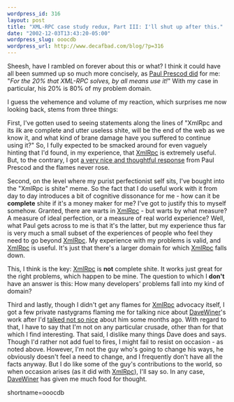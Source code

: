 ```yaml
--- 
wordpress_id: 316
layout: post
title: "XML-RPC case study redux, Part III: I'll shut up after this."
date: "2002-12-03T13:43:20-05:00"
wordpress_slug: ooocdb
wordpress_url: http://www.decafbad.com/blog/?p=316
---
```

<p>Sheesh, have I rambled on forever about this or what?  I think it could have all been summed up so much more concisely, as <a href="http://www.decafbad.com/news_archives/000334.phtml#comments">Paul Prescod did</a> for me:  "<i>For the 20% that XML-RPC solves, by all means use it!</i>"  With my case in particular, his 20% is 80% of my problem domain.</p>
<p>I guess the vehemence and volume of my reaction, which surprises me now looking back, stems from three things:</p>
<p>First, I've gotten used to seeing statements along the lines of "XmlRpc and its ilk are complete and utter useless shite, will be the end of the web as we know it, and what kind of brane damage have you suffered to continue using it?"  So, I fully expected to be smacked around for even vaguely hinting that I'd found, in my experience, that <a href="http://www.decafbad.com/twiki/bin/view/Main/XmlRpc">XmlRpc</a> is extremely useful.  But, to the contrary, I got <a href="http://www.blogstream.com/pauls/1038403139">a very nice and thoughtful response</a> from Paul Prescod and the flames never rose.  </p>
<p>Second, on the level where my purist perfectionist self sits, I've bought into the "XmlRpc is shite" meme.  So the fact that I do useful work with it from day to day introduces a bit of cognitive dissonance for me - how can it be <strong>complete</strong> shite if it's a money maker for me?  I've got to justify this to myself somehow.  Granted, there are warts in <a href="http://www.decafbad.com/twiki/bin/view/Main/XmlRpc">XmlRpc</a> - but warts by what measure?  A measure of ideal perfection, or a measure of real world experience?  Well, what Paul gets across to me is that it's the latter, but my experience thus far is very much a small subset of the experiences of people who feel they need to go beyond <a href="http://www.decafbad.com/twiki/bin/view/Main/XmlRpc">XmlRpc</a>.  My experience with my problems is valid, and <a href="http://www.decafbad.com/twiki/bin/view/Main/XmlRpc">XmlRpc</a> is useful.  It's just that there's a larger domain for which <a href="http://www.decafbad.com/twiki/bin/view/Main/XmlRpc">XmlRpc</a> falls down.</p>
<p>This, I think is the key:  <a href="http://www.decafbad.com/twiki/bin/view/Main/XmlRpc">XmlRpc</a> is <strong>not</strong> complete shite.  It works just great for the right problems, which happen to be mine.  The question to which I <strong>don't</strong> have an answer is this:  How many developers' problems fall into my kind of domain?</p>
<p>Third and lastly, though I didn't get any flames for <a href="http://www.decafbad.com/twiki/bin/view/Main/XmlRpc">XmlRpc</a> advocacy itself, I got a few private nastygrams flaming me for talking nice about <a href="http://www.decafbad.com/twiki/bin/view/Main/DaveWiner">DaveWiner</a>'s work after I'd <a href="http://www.decafbad.com/news_archives/000278.phtml">talked not so nice</a> about him some months ago.  With regard to that, I have to say that I'm not on any particular crusade, other than for that which I find interesting.  That said, I dislike many things Dave does and says.  Though I'd rather not add fuel to fires, I might fail to resist on occasion - as noted above.  However, I'm not the guy who's going to change his ways, he obviously doesn't feel a need to change, and I frequently don't have all the facts anyway.  But I do like some of the guy's contributions to the world, so when occasion arises (as it did with <a href="http://www.decafbad.com/twiki/bin/view/Main/XmlRpc">XmlRpc</a>), I'll say so.  In any case, <a href="http://www.decafbad.com/twiki/bin/view/Main/DaveWiner">DaveWiner</a> has given me much food for thought.<br />
</p>
<!--more-->
shortname=ooocdb
